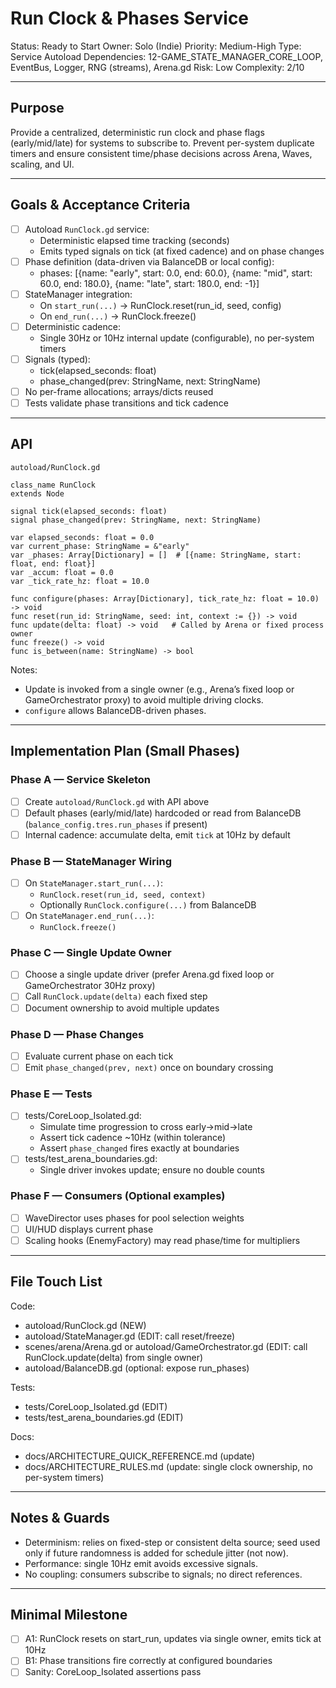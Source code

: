 # Run Clock & Phases Service

Status: Ready to Start
Owner: Solo (Indie)
Priority: Medium-High
Type: Service Autoload
Dependencies: 12-GAME_STATE_MANAGER_CORE_LOOP, EventBus, Logger, RNG (streams), Arena.gd
Risk: Low
Complexity: 2/10

---

## Purpose
Provide a centralized, deterministic run clock and phase flags (early/mid/late) for systems to subscribe to. Prevent per-system duplicate timers and ensure consistent time/phase decisions across Arena, Waves, scaling, and UI.

---

## Goals & Acceptance Criteria
- [ ] Autoload `RunClock.gd` service:
  - Deterministic elapsed time tracking (seconds)
  - Emits typed signals on tick (at fixed cadence) and on phase changes
- [ ] Phase definition (data-driven via BalanceDB or local config):
  - phases: [{name: "early", start: 0.0, end: 60.0}, {name: "mid", start: 60.0, end: 180.0}, {name: "late", start: 180.0, end: -1}]
- [ ] StateManager integration:
  - On `start_run(...)` → RunClock.reset(run_id, seed, config)
  - On `end_run(...)` → RunClock.freeze()
- [ ] Deterministic cadence:
  - Single 30Hz or 10Hz internal update (configurable), no per-system timers
- [ ] Signals (typed):
  - tick(elapsed_seconds: float)
  - phase_changed(prev: StringName, next: StringName)
- [ ] No per-frame allocations; arrays/dicts reused
- [ ] Tests validate phase transitions and tick cadence

---

## API

`autoload/RunClock.gd`
```
class_name RunClock
extends Node

signal tick(elapsed_seconds: float)
signal phase_changed(prev: StringName, next: StringName)

var elapsed_seconds: float = 0.0
var current_phase: StringName = &"early"
var _phases: Array[Dictionary] = []  # [{name: StringName, start: float, end: float}]
var _accum: float = 0.0
var _tick_rate_hz: float = 10.0

func configure(phases: Array[Dictionary], tick_rate_hz: float = 10.0) -> void
func reset(run_id: StringName, seed: int, context := {}) -> void
func update(delta: float) -> void   # Called by Arena or fixed process owner
func freeze() -> void
func is_between(name: StringName) -> bool
```

Notes:
- Update is invoked from a single owner (e.g., Arena’s fixed loop or GameOrchestrator proxy) to avoid multiple driving clocks.
- `configure` allows BalanceDB-driven phases.

---

## Implementation Plan (Small Phases)

### Phase A — Service Skeleton
- [ ] Create `autoload/RunClock.gd` with API above
- [ ] Default phases (early/mid/late) hardcoded or read from BalanceDB (`balance_config.tres.run_phases` if present)
- [ ] Internal cadence: accumulate delta, emit `tick` at 10Hz by default

### Phase B — StateManager Wiring
- [ ] On `StateManager.start_run(...)`:
  - `RunClock.reset(run_id, seed, context)`
  - Optionally `RunClock.configure(...)` from BalanceDB
- [ ] On `StateManager.end_run(...)`:
  - `RunClock.freeze()`

### Phase C — Single Update Owner
- [ ] Choose a single update driver (prefer Arena.gd fixed loop or GameOrchestrator 30Hz proxy)
- [ ] Call `RunClock.update(delta)` each fixed step
- [ ] Document ownership to avoid multiple updates

### Phase D — Phase Changes
- [ ] Evaluate current phase on each tick
- [ ] Emit `phase_changed(prev, next)` once on boundary crossing

### Phase E — Tests
- [ ] tests/CoreLoop_Isolated.gd:
  - Simulate time progression to cross early→mid→late
  - Assert tick cadence ~10Hz (within tolerance)
  - Assert `phase_changed` fires exactly at boundaries
- [ ] tests/test_arena_boundaries.gd:
  - Single driver invokes update; ensure no double counts

### Phase F — Consumers (Optional examples)
- [ ] WaveDirector uses phases for pool selection weights
- [ ] UI/HUD displays current phase
- [ ] Scaling hooks (EnemyFactory) may read phase/time for multipliers

---

## File Touch List

Code:
- autoload/RunClock.gd (NEW)
- autoload/StateManager.gd (EDIT: call reset/freeze)
- scenes/arena/Arena.gd or autoload/GameOrchestrator.gd (EDIT: call RunClock.update(delta) from single owner)
- autoload/BalanceDB.gd (optional: expose run_phases)

Tests:
- tests/CoreLoop_Isolated.gd (EDIT)
- tests/test_arena_boundaries.gd (EDIT)

Docs:
- docs/ARCHITECTURE_QUICK_REFERENCE.md (update)
- docs/ARCHITECTURE_RULES.md (update: single clock ownership, no per-system timers)

---

## Notes & Guards
- Determinism: relies on fixed-step or consistent delta source; seed used only if future randomness is added for schedule jitter (not now).
- Performance: single 10Hz emit avoids excessive signals.
- No coupling: consumers subscribe to signals; no direct references.

---

## Minimal Milestone
- [ ] A1: RunClock resets on start_run, updates via single owner, emits tick at 10Hz
- [ ] B1: Phase transitions fire correctly at configured boundaries
- [ ] Sanity: CoreLoop_Isolated assertions pass
